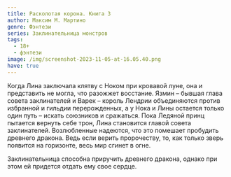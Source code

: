 ```yaml
---
title: Расколотая корона. Книга 3
author: Максим М. Мартино
genre: Фэнтези
series: Заклинательница монстров
tags:
  - 18+
  - фэнтези
image: /img/screenshot-2023-11-05-at-16.05.40.png
have: true
---
```

Когда Лина заключала клятву с Ноком при кровавой луне, она и представить не могла, что разожжет восстание. Язмин – бывшая глава совета заклинателей и Варек – король Лендрии объединяются против избранной и гильдии перерожденных, а у Нока и Лины остается только один путь – искать союзников и сражаться. Пока Ледяной принц пытается вернуть себе трон, Лина становится главой совета заклинателей. Возлюбленные надеются, что это помешает пробудить древнего дракона. Ведь если верить пророчеству, то, как только зверь появится на горизонте, весь мир сгинет в огне.

Заклинательница способна приручить древнего дракона, однако при этом ей придется отдать ему свое сердце.